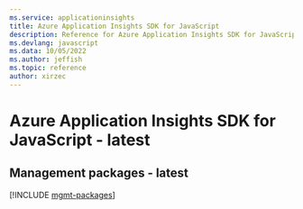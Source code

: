 ```yaml
---
ms.service: applicationinsights
title: Azure Application Insights SDK for JavaScript
description: Reference for Azure Application Insights SDK for JavaScript
ms.devlang: javascript
ms.data: 10/05/2022
ms.author: jeffish
ms.topic: reference
author: xirzec
---
```

# Azure Application Insights SDK for JavaScript - latest

## Management packages - latest
[!INCLUDE [mgmt-packages](application-insights-mgmt-index.md)]